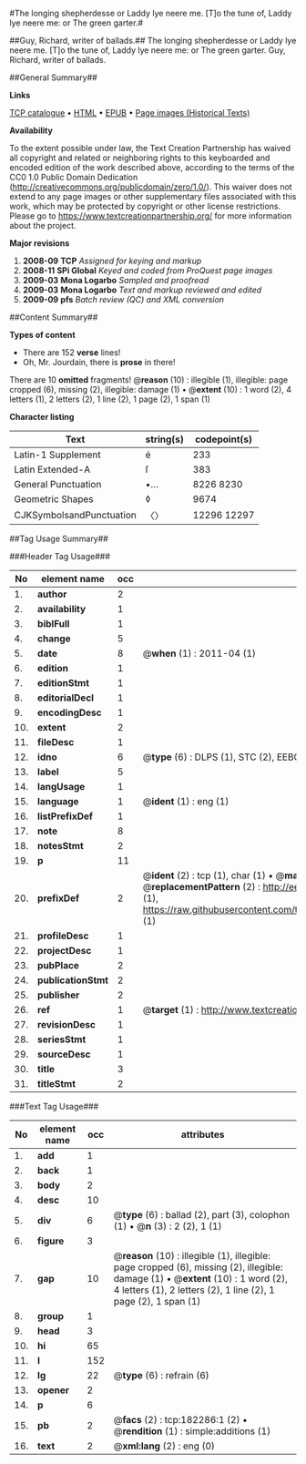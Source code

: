 #The longing shepherdesse or Laddy lye neere me. [T]o the tune of, Laddy lye neere me: or The green garter.#

##Guy, Richard, writer of ballads.##
The longing shepherdesse or Laddy lye neere me. [T]o the tune of, Laddy lye neere me: or The green garter.
Guy, Richard, writer of ballads.

##General Summary##

**Links**

[TCP catalogue](http://www.ota.ox.ac.uk/tcp/)  • 
[HTML](http://tei.it.ox.ac.uk/tcp/Texts-HTML/free/B03/B03552.html)  • 
[EPUB](http://tei.it.ox.ac.uk/tcp/Texts-EPUB/free/B03/B03552.epub) • 
[Page images (Historical Texts)](https://historicaltexts.jisc.ac.uk/eebo-99887558e)

**Availability**

To the extent possible under law, the Text Creation Partnership has waived all copyright and related or neighboring rights to this keyboarded and encoded edition of the work described above, according to the terms of the CC0 1.0 Public Domain Dedication (http://creativecommons.org/publicdomain/zero/1.0/). This waiver does not extend to any page images or other supplementary files associated with this work, which may be protected by copyright or other license restrictions. Please go to https://www.textcreationpartnership.org/ for more information about the project.

**Major revisions**

1. __2008-09__ __TCP__ *Assigned for keying and markup*
1. __2008-11__ __SPi Global__ *Keyed and coded from ProQuest page images*
1. __2009-03__ __Mona Logarbo__ *Sampled and proofread*
1. __2009-03__ __Mona Logarbo__ *Text and markup reviewed and edited*
1. __2009-09__ __pfs__ *Batch review (QC) and XML conversion*

##Content Summary##

**Types of content**

  * There are 152 **verse** lines!
  * Oh, Mr. Jourdain, there is **prose** in there!

There are 10 **omitted** fragments! 
 @__reason__ (10) : illegible (1), illegible: page cropped (6), missing (2), illegible: damage (1)  •  @__extent__ (10) : 1 word (2), 4 letters (1), 2 letters (2), 1 line (2), 1 page (2), 1 span (1)

**Character listing**


|Text|string(s)|codepoint(s)|
|---|---|---|
|Latin-1 Supplement|é|233|
|Latin Extended-A|ſ|383|
|General Punctuation|•…|8226 8230|
|Geometric Shapes|◊|9674|
|CJKSymbolsandPunctuation|〈〉|12296 12297|

##Tag Usage Summary##

###Header Tag Usage###

|No|element name|occ|attributes|
|---|---|---|---|
|1.|__author__|2||
|2.|__availability__|1||
|3.|__biblFull__|1||
|4.|__change__|5||
|5.|__date__|8| @__when__ (1) : 2011-04 (1)|
|6.|__edition__|1||
|7.|__editionStmt__|1||
|8.|__editorialDecl__|1||
|9.|__encodingDesc__|1||
|10.|__extent__|2||
|11.|__fileDesc__|1||
|12.|__idno__|6| @__type__ (6) : DLPS (1), STC (2), EEBO-CITATION (1), PROQUEST (1), VID (1)|
|13.|__label__|5||
|14.|__langUsage__|1||
|15.|__language__|1| @__ident__ (1) : eng (1)|
|16.|__listPrefixDef__|1||
|17.|__note__|8||
|18.|__notesStmt__|2||
|19.|__p__|11||
|20.|__prefixDef__|2| @__ident__ (2) : tcp (1), char (1)  •  @__matchPattern__ (2) : ([0-9\-]+):([0-9IVX]+) (1), (.+) (1)  •  @__replacementPattern__ (2) : http://eebo.chadwyck.com/downloadtiff?vid=$1&page=$2 (1), https://raw.githubusercontent.com/textcreationpartnership/Texts/master/tcpchars.xml#$1 (1)|
|21.|__profileDesc__|1||
|22.|__projectDesc__|1||
|23.|__pubPlace__|2||
|24.|__publicationStmt__|2||
|25.|__publisher__|2||
|26.|__ref__|1| @__target__ (1) : http://www.textcreationpartnership.org/docs/. (1)|
|27.|__revisionDesc__|1||
|28.|__seriesStmt__|1||
|29.|__sourceDesc__|1||
|30.|__title__|3||
|31.|__titleStmt__|2||


###Text Tag Usage###

|No|element name|occ|attributes|
|---|---|---|---|
|1.|__add__|1||
|2.|__back__|1||
|3.|__body__|2||
|4.|__desc__|10||
|5.|__div__|6| @__type__ (6) : ballad (2), part (3), colophon (1)  •  @__n__ (3) : 2 (2), 1 (1)|
|6.|__figure__|3||
|7.|__gap__|10| @__reason__ (10) : illegible (1), illegible: page cropped (6), missing (2), illegible: damage (1)  •  @__extent__ (10) : 1 word (2), 4 letters (1), 2 letters (2), 1 line (2), 1 page (2), 1 span (1)|
|8.|__group__|1||
|9.|__head__|3||
|10.|__hi__|65||
|11.|__l__|152||
|12.|__lg__|22| @__type__ (6) : refrain (6)|
|13.|__opener__|2||
|14.|__p__|6||
|15.|__pb__|2| @__facs__ (2) : tcp:182286:1 (2)  •  @__rendition__ (1) : simple:additions (1)|
|16.|__text__|2| @__xml:lang__ (2) : eng (0)|
